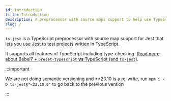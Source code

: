 ```yaml
---
id: introduction
title: Introduction
description: A preprocessor with source maps support to help use TypeScript with Jest.
slug: /
---
```


`ts-jest` is a TypeScript preprocessor with source map support for Jest that lets you use Jest to test projects written in TypeScript.

It supports all features of TypeScript including type-checking. [Read more about Babel7 + `preset-typescript` **vs** TypeScript (and `ts-jest`)](babel7-or-ts).

:::important

We are not doing semantic versioning and \*\*23.10 is a re-write, run `npm i -D ts-jest@"<23.10.0"` to go back to the previous version

:::
